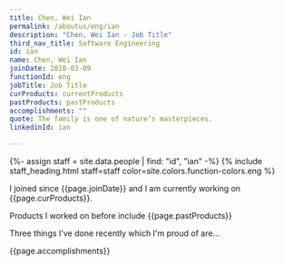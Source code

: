 ```yaml
---
title: Chen, Wei Ian
permalink: /aboutus/eng/ian
description: "Chen, Wei Ian - Job Title"
third_nav_title: Software Engineering
id: ian
name: Chen, Wei Ian
joinDate: 2018-03-09
functionId: eng
jobTitle: Job Title
curProducts: currentProducts
pastProducts: pastProducts
accomplishments: ""
quote: The family is one of nature’s masterpieces.
linkedinId: ian

---
```


{%- assign staff = site.data.people | find: "id", "ian" -%}
{% include staff_heading.html staff=staff color=site.colors.function-colors.eng %}

<p>I joined since {{page.joinDate}} and I am currently working on {{page.curProducts}}.</p>

<p>Products I worked on before include {{page.pastProducts}}</p>

<p>Three things I've done recently which I'm proud of are...</p>
{{page.accomplishments}}
